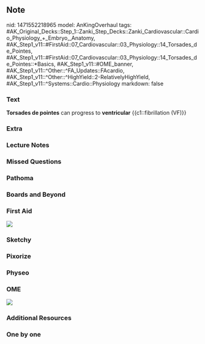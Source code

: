 ## Note
nid: 1471552218965
model: AnKingOverhaul
tags: #AK_Original_Decks::Step_1::Zanki_Step_Decks::Zanki_Cardiovascular::Cardio_Physiology_+_Embryo,_Anatomy, #AK_Step1_v11::#FirstAid::07_Cardiovascular::03_Physiology::14_Torsades_de_Pointes, #AK_Step1_v11::#FirstAid::07_Cardiovascular::03_Physiology::14_Torsades_de_Pointes::*Basics, #AK_Step1_v11::#OME_banner, #AK_Step1_v11::^Other::^FA_Updates::FAcardio, #AK_Step1_v11::^Other::^HighYield::2-RelativelyHighYield, #AK_Step1_v11::^Systems::Cardio::Physiology
markdown: false

### Text
<div>
  <div>
    <b>Torsades de pointes</b> can progress to <b>ventricular</b>
    {{c1::fibrillation (VF)}}
  </div>
</div>

### Extra


### Lecture Notes


### Missed Questions


### Pathoma


### Boards and Beyond


### First Aid
<img src="tmp2bkCYa.png">

### Sketchy


### Pixorize


### Physeo


### OME
<div class="ome-widget">
  <a href="https://onlinemeded.org?ref=anki"><img src=
  "_OME_AnkiFlashcards_General_3.png"></a>
</div>

### Additional Resources


### One by one

